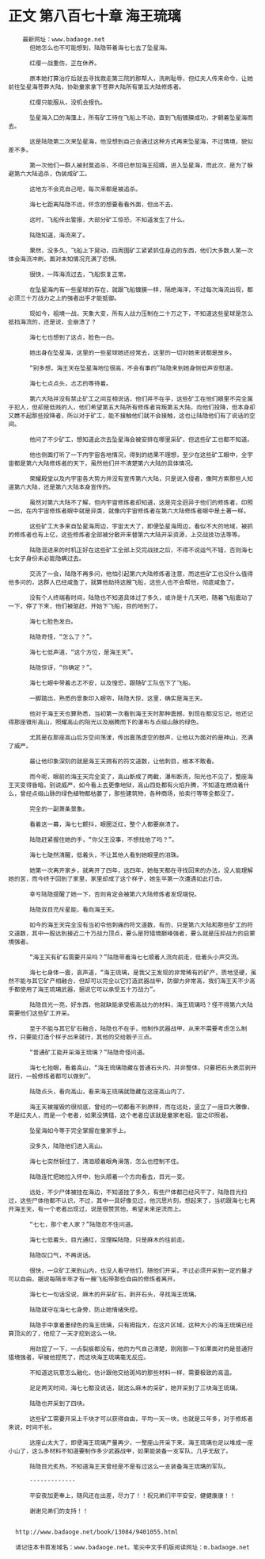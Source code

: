 # 正文 第八百七十章 海王琉璃
        最新网址：www.badaoge.net
          但她怎么也不可能想到，陆隐带着海七七去了坠星海。
      
          红缨一战重伤，正在休养。
      
          原本她打算治疗后就去寻找救走第三院的那帮人，洗刷耻辱，但红夫人传来命令，让她前往坠星海苍莽大陆，协助童家拿下苍莽大陆所有第五大陆修炼者。
      
          红缨只能服从，没机会报仇。
      
          坠星海入口的海藻上，所有矿工待在飞船上不动，直到飞船镀膜成功，才朝着坠星海而去。
      
          这是陆隐第二次来坠星海，他没想到自己会通过这种方式再来坠星海，不过情境，貌似差不多。
      
          第一次他们一群人被封莫追杀，不得已参加海王招婿，进入坠星海，而此次，是为了躲避第六大陆追杀，伪装成矿工。
      
          这地方不会克自己吧，每次来都是被追杀。
      
          海七七距离陆隐不远，怀念的想要看看外面，但出不去。
      
          这时，飞船传出警报，大部分矿工惊恐，不知道发生了什么。
      
          陆隐知道，海流来了。
      
          果然，没多久，飞船上下晃动，四周围矿工紧紧抓住身边的东西，他们大多数人第一次体会海流冲刷，面对未知情况充满了恐惧。
      
          很快，一阵海流过去，飞船恢复正常。
      
          在坠星海内有一些星球的存在，就跟飞船镀膜一样，隔绝海洋，不过每次海流出现，都必须三十万战力之上的强者出手才能抵御。
      
          现如今，祖境一战，天象大变，所有人战力压制在二十万之下，不知道这些星球是怎么抵挡海流的，还是说，全崩溃了？
      
          海七七也想到了这点，脸色一白。
      
          她出身在坠星海，这里的一些星球她还经常去，这里的一切对她来说都是故乡。
      
          “别多想，海王天在坠星海地位很高，不会有事的”陆隐来到她身侧低声安慰道。
      
          海七七点点头，忐忑的等待着。
      
          第六大陆并没有禁止矿工之间互相说话，他们并不在乎，这些矿工在他们眼里不完全属于犯人，但却是低贱的人，他们希望第五大陆所有修炼者背叛第五大陆，向他们投降，但本身却又瞧不起那些投降者，所以对于矿工，能不接触他们就不会接触，这也让陆隐他们有了说话的空间。
      
          他问了不少矿工，想知道此次去坠星海会被安排在哪里采矿，但这些矿工也都不知道。
      
          他也侧面打听了一下内宇宙各地情况，得到的结果不理想，至少在这些矿工眼中，全宇宙都是第六大陆修炼者的天下，虽然他们并不清楚第六大陆的具体情况。
      
          荣耀殿堂以及内宇宙各大势力并没有宣传第六大陆，只是说入侵者，像阿方索那些人知道第六大陆，还是第六大陆本身宣传的。
      
          虽然对第六大陆不了解，但内宇宙修炼者却知道，这是完全迥异于他们的修炼者，印照一出，在内宇宙修炼者眼中就是异类，就像内宇宙修炼者在第六大陆修炼者眼中是土著一样。
      
          这些矿工大多来自坠星海周边，宇宙太大了，即便坠星海周边，看似不大的地域，被抓的修炼者也有上亿，这些修炼者全部被分散开来替第六大陆开采资源，上交战技功法等等。
      
          陆隐混进来的时机正好在这些矿工全部上交完战技之后，不得不说运气不错，否则海七七女子身份未必能隐瞒过去。
      
          交流了一会，陆隐不再多问，他怕引起第六大陆修炼者注意，而这些矿工也没什么值得他多问的，这群人已经咸鱼了，就算他劫持这艘飞船，这些人也不会帮他，彻底咸鱼了。
      
          没有个人终端看时间，陆隐也不知道具体过了多久，或许是十几天吧，随着飞船震动了一下，停了下来，他们被驱赶，开始下飞船，目的地到了。
      
          海七七脸色发白。
      
          陆隐奇怪，“怎么了？”。
      
          海七七低声道，“这个方位，是海王天”。
      
          陆隐惊讶，“你确定？”。
      
          海七七眼中带着忐忑不安，以及惶恐，跟随矿工队伍下了飞船。
      
          一脚踏出，熟悉的景象印入眼帘，陆隐大惊，这里，确实是海王天。
      
          他对于海王天也算熟悉，当初第一次看到海王天时那种震撼，到现在都没忘记，他还记得那座锥形高山，照耀高山的阳光以及崩腾而下的瀑布与点缀山脉的绿色。
      
          尤其是在那座高山后方空间荡漾，传出震荡虚空的鼓声，让他以为面对的是神山，充满了威严。
      
          最让他印象深刻的就是海王天拥有的符文道数，让他刺目，根本不敢看。
      
          而今呢，眼前的海王天完全变了，高山断成了两截，瀑布断流，阳光也不见了，整座海王天变得昏暗，别说威严，如今看上去更像地狱，高山四处都有火焰升腾，不知道在燃烧着什么，曾经点缀山脉的绿色植物都枯萎了，那些建筑物，各种商场，拍卖行等等全都没了。
      
          完全的一副萧条景象。
      
          看着这一幕，海七七颤抖，眼圈泛红，整个人都要崩溃了。
      
          陆隐赶紧握住她的手，“你父王没事，不想找他了吗？”。
      
          海七七陡然清醒，低着头，不让其他人看到她眼里的泪珠。
      
          她第一次离开家乡，就离开了四年，这四年，她每天都在寻找回来的办法，没人能理解她的苦，而今终于回到了家里，家里却成了这个样子，她生平第一次遭遇如此打击。
      
          幸亏陆隐提醒了她一下，否则肯定会被第六大陆修炼者发现端倪。
      
          陆隐双目充斥星能，看向海王天。
      
          如今的海王天完全没有当初令他刺痛的符文道数，有的，只是第六大陆和那些矿工的符文道数，其中一股达到接近二十万战力顶点，要么是狩猎境巅峰强者，要么就是压抑战力的启蒙境强者。
      
          “海王天有矿石需要开采吗？”陆隐带着海七七顺着人流向前走，低着头小声交流。
      
          海七七身体一震，哀声道，“海王琉璃，是我父王发现的非常稀有的矿产，质地坚硬，虽然不能与其它矿产相融合，但却可以完全以它打造武器战甲，防御力非常高，我们海王天不少高手都使用了海王琉璃武器，据说它可以承受五十万战力”。
      
          陆隐目光一亮，好东西，他就缺能承受极高战力的材料，海王琉璃吗？怪不得第六大陆需要他们这些矿工开采。
      
          至于不能与其它矿石融合，陆隐也不在乎，他制作武器战甲，从来不需要考虑怎么制作，只要能打造个样子出来就行，其他的交给骰子三点。
      
          “普通矿工能开采海王琉璃？”陆隐奇怪问道。
      
          海七七抬眼，看着高山，“海王琉璃隐藏在普通石头内，并非整体，只要把石头表层剥开就行，一般修炼者都可以做到”。
      
          陆隐点头，看向高山，看来海王琉璃就隐藏在这座高山内了。
      
          海王天被摧毁的很彻底，曾经的一切都看不到原样，而在远处，竖立了一座巨大雕像，不是红夫人，而是一个老者，如果没猜错，这个老者应该就是童家老祖，宙之印照者。
      
          坠星海如今等于完全掌握在童家手上。
      
          没多久，陆隐他们进入高山。
      
          海七七突然顿住了，清泪顺着眼角滑落，怎么也控制不住。
      
          陆隐连忙把她拉入怀中，抬头顺着一个方向看去，目光一变。
      
          远处，不少尸体被挂在海边，不知道挂了多久，有些尸体都已经风干了，陆隐目光扫过，这些尸体他都不认识，不过，其中一具好像见过，他沉思片刻，想起来了，当初跟海七七离开海王天，有一个老者出现过，说是很赞赏他，希望未来逆流而上。
      
          “七七，那个老人家？”陆隐忍不住问道。
      
          海七七低着头，目光通红，没理睬陆隐，只是麻木的往前走。
      
          陆隐叹口气，不再说话。
      
          很快，一众矿工来到山内，也没人看守他们，随他们开采，不过必须开采到一定的量才可以自由，据说每隔半年才有一艘飞船带那些自由的修炼者离开。
      
          海七七一句话没说，麻木的开采矿石，剥开石头，寻找海王琉璃。
      
          陆隐就守在海七七身旁，防止她情绪失控。
      
          陆隐手中拿着墨绿色的海王琉璃，只有拇指大，在这片区域，这种大小的海王琉璃已经算顶尖的了，他挖了一天才挖到这么一块。
      
          用劲捏了一下，一点裂痕都没有，他的力气自己清楚，刚刚那一下如果面对的是普通狩猎境强者，早被他捏死了，而这块海王琉璃毫无反应。
      
          不知道这玩意怎么融化，估计跟他交给斑鸠的那些材料一样，需要极致的高温。
      
          足足两天时间，海七七都没说话，就这么麻木的采矿，她开采到了三块海王琉璃。
      
          陆隐也开采到了四块。
      
          这些矿工需要开采上千块才可以获得自由，平均一天一块，也就是三年多，对于修炼者来说，时间不长。
      
          这座山太大了，即便海王琉璃产量再少，一整座山开采下来，海王琉璃也足以堆成一座小山了，这么多材料不知道要制作多少武器战甲，如果能装备一支军队，几乎无敌了。
      
          陆隐目光炙热，不知道海王天曾经是不是有过这么一支装备海王琉璃的军队。
      
          -------------
      
          平安夜加更奉上，随风还在出差，尽力了！！祝兄弟们平平安安，健健康康！！
      
          谢谢兄弟们的支持！！
      
      
      http://www.badaoge.net/book/13084/9401055.html
      
      请记住本书首发域名：www.badaoge.net。笔尖中文手机版阅读网址：m.badaoge.net